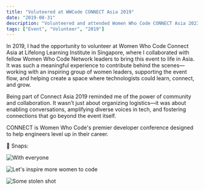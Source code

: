 ```yaml
---
title: "Voluteered at WWCode CONNECT Asia 2019"
date: "2019-08-31"
description: "Volunteered and attended Women Who Code CONNECT Asia 2023 at Singapore"
tags: ["Event", "Volunteer", "2019"]
---
```


In 2019, I had the opportunity to volunteer at Women Who Code Connect Asia at Lifelong Learning Institute in Singapore, where I collaborated with fellow Women Who Code Network leaders to bring this event to life in Asia. It was such a meaningful experience to contribute behind the scenes—working with an inspiring group of women leaders, supporting the event flow, and helping create a space where technologists could learn, connect, and grow.

Being part of Connect Asia 2019 reminded me of the power of community and collaboration. It wasn’t just about organizing logistics—it was about enabling conversations, amplifying diverse voices in tech, and fostering connections that go beyond the event itself.

CONNECT is Women Who Code's premier developer conference designed to help engineers level up in their career.

📸 Snaps: 

![With everyone](https://res.cloudinary.com/dytehra8d/image/upload/v1757085843/portfolio/activities/2019/wwcode-connect-asia-2019/EDTEY9WVAAEJ5gf_flsl8m.jpg)

![Let's inspire more women to code](https://res.cloudinary.com/dytehra8d/image/upload/v1757085513/portfolio/activities/2019/wwcode-connect-asia-2019/69248452_2525114320932909_1126389619013713920_n_nf5v7i.jpg)

![Some stolen shot](https://res.cloudinary.com/dytehra8d/image/upload/v1757085511/portfolio/activities/2019/wwcode-connect-asia-2019/69227959_2525098967601111_2560559145669361664_n_cotcye.jpg)